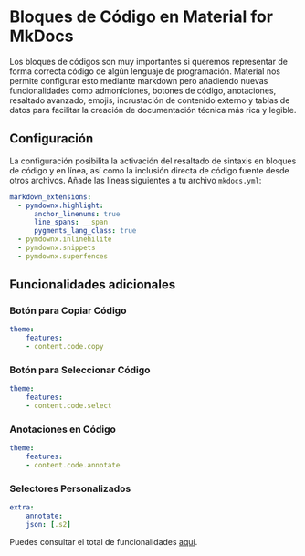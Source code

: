 # Bloques de Código en Material for MkDocs

Los bloques de códigos son muy importantes si queremos representar de forma correcta código de algún lenguaje de programación. Material nos permite configurar esto mediante markdown pero añadiendo nuevas funcionalidades como admoniciones, botones de código, anotaciones, resaltado avanzado, emojis, incrustación de contenido externo y tablas de datos para facilitar la creación de documentación técnica más rica y legible.

## Configuración

La configuración posibilita la activación del resaltado de sintaxis en bloques de código y en línea, así como la inclusión directa de código fuente desde otros archivos. Añade las líneas siguientes a tu archivo `mkdocs.yml`:

```yaml
markdown_extensions:
  - pymdownx.highlight:
      anchor_linenums: true
      line_spans: __span
      pygments_lang_class: true
  - pymdownx.inlinehilite
  - pymdownx.snippets
  - pymdownx.superfences
```

## Funcionalidades adicionales

### Botón para Copiar Código
```yaml
theme:
    features:
    - content.code.copy
```

### Botón para Seleccionar Código
```yaml
theme:
    features:
    - content.code.select
```

### Anotaciones en Código
```yaml
theme:
    features:
    - content.code.annotate
```

### Selectores Personalizados
```yaml
extra:
    annotate:
    json: [.s2]
```

Puedes consultar el total de funcionalidades [aquí](https://squidfunk.github.io/mkdocs-material/reference/code-blocks/).



